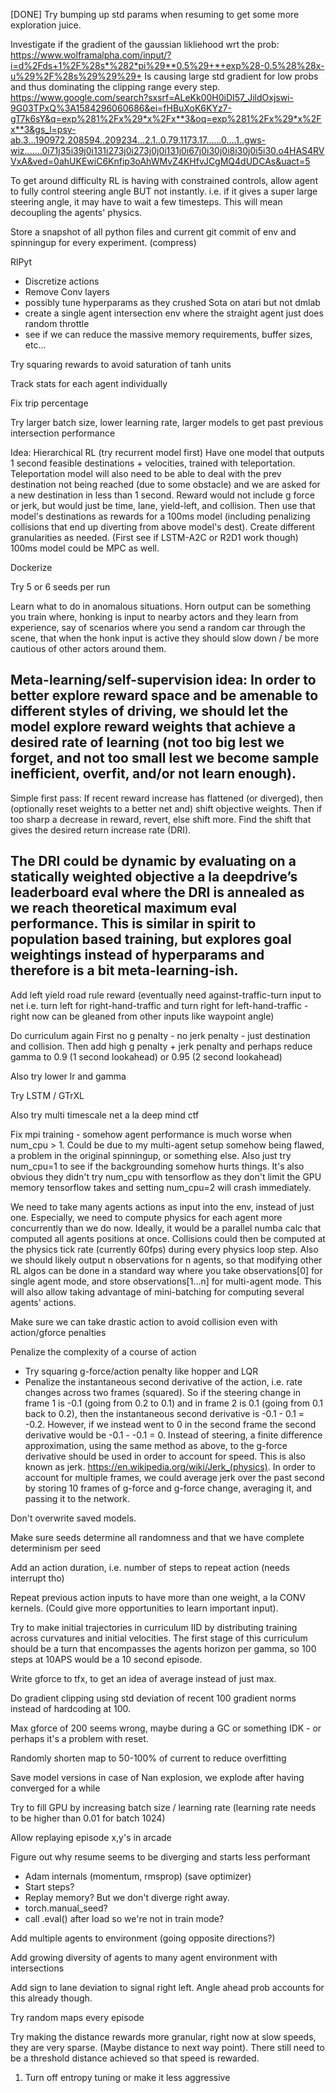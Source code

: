 [DONE] Try bumping up std params when resuming to get some more exploration juice.

Investigate if the gradient of the gaussian likliehood wrt the prob:
https://www.wolframalpha.com/input/?i=d%2Fds+1%2F%28s*%282*pi%29**0.5%29+*+exp%28-0.5%28%28x-u%29%2F%28s%29%29%29+
Is causing large std gradient for low probs and thus dominating the clipping range every step.
https://www.google.com/search?sxsrf=ALeKk00H0iDI57_JildOxjswi-9G03TPxQ%3A1584296060686&ei=fHBuXoK6KYz7-gT7k6sY&q=exp%281%2Fx%29*x%2Fx**3&oq=exp%281%2Fx%29*x%2Fx**3&gs_l=psy-ab.3...190972.208594..209234...2.1..0.79.1173.17......0....1..gws-wiz.......0i71j35i39j0i131i273j0i273j0j0i131j0i67j0i30j0i8i30j0i5i30.o4HAS4RVVxA&ved=0ahUKEwiC6Knfip3oAhWMvZ4KHfvJCgMQ4dUDCAs&uact=5

To get around difficulty RL is having with constrained controls,
allow agent to fully control steering angle BUT not instantly. i.e. if it
gives a super large steering angle, it may have to wait a few timesteps. 
This will mean decoupling the agents' physics.

Store a snapshot of all python files and current git commit of env and spinningup
for every experiment. (compress)

RlPyt
- Discretize actions
- Remove Conv layers
- possibly tune hyperparams as they crushed Sota on atari but not dmlab
- create a single agent intersection env where the straight agent just does random throttle
- see if we can reduce the massive memory requirements, buffer sizes, etc... 

Try squaring rewards to avoid saturation of tanh units

Track stats for each agent individually

Fix trip percentage

Try larger batch size, lower learning rate, larger models to get past previous
intersection performance

Idea: Hierarchical RL (try recurrent model first) 
Have one model that outputs 1 second feasible destinations + velocities, trained with 
teleportation. Teleportation model will also need to be able to deal with
the prev destination not being reached  (due to some obstacle)
and we are asked for a new destination in less than 1 second. Reward would
not include g force or jerk, but would just be time, lane, yield-left, and collision.
Then use that model's destinations as rewards for a 100ms model (including penalizing 
collisions that end up diverting from above model's dest).
Create different granularities as needed. (First see if LSTM-A2C or R2D1 work though)
100ms model could be MPC as well.

Dockerize

Try 5 or 6 seeds per run

Learn what to do in anomalous situations. Horn output can be something you 
train where, honking is input to nearby actors and they learn from experience, 
say of scenarios where you send a random car through the scene, 
that when the honk input is active they should slow down / be more cautious of 
other actors around them.

Meta-learning/self-supervision idea:
In order to better explore reward space and be amenable to different styles
of driving, we should let the model explore reward weights
that achieve a desired rate of learning (not too big lest we
forget, and not too small lest we become sample inefficient, overfit, 
and/or not learn enough).
-------------------------------------------------------------------------------
Simple first pass:
If recent reward increase has flattened (or diverged), then (optionally reset
weights to a better net and) shift objective weights. 
Then if too sharp a decrease in reward, revert, else shift more. 
Find the shift that gives the desired return increase rate (DRI). 

The DRI could be dynamic by evaluating on a statically weighted objective a la 
deepdrive’s leaderboard eval where the DRI
is annealed as we reach theoretical maximum eval performance.
This is similar in spirit to population based training, but explores goal 
weightings instead of hyperparams and therefore is a bit meta-learning-ish.
-------------------------------------------------------------------------------

Add left yield road rule reward (eventually need against-traffic-turn input 
to net i.e. turn left for right-hand-traffic and turn right for 
left-hand-traffic - right now can be gleaned from other inputs like waypoint 
angle)

Do curriculum again
    First no g penalty - no jerk penalty - just destination and collision.
    Then add high g penalty + jerk penalty and perhaps reduce gamma to 0.9 (1 second lookahead) or 0.95 (2 second lookahead) 

Also try lower lr and gamma

Try LSTM / GTrXL



Also try multi timescale net a la deep mind ctf 

Fix mpi training - somehow agent performance is much worse when num_cpu > 1. 
Could be due to my multi-agent setup somehow being flawed, a problem in the
original spinningup, or something else. Also just try num_cpu=1 to see
if the backgrounding somehow hurts things. It's also obvious they didn't
try num_cpu with tensorflow as they don't limit the GPU memory tensorflow takes
and setting num_cpu=2 will crash immediately.

We need to take many agents actions as input into the env, instead of 
just one. Especially, we need to compute physics for each agent more 
concurrently than we do now. Ideally, it would be a parallel numba calc
that computed all agents positions at once. Collisions could then be computed
at the physics tick rate (currently 60fps) during every physics loop step.
Also we should likely output n observations for n agents, so that modifying
other RL algos can be done in a standard way where you take observations[0]
for single agent mode, and store observations[1...n] for multi-agent mode.
This will also allow taking advantage of mini-batching for computing several agents'
actions.

Make sure we can take drastic action to avoid collision even with action/gforce penalties

Penalize the complexity of a course of action
- Try squaring g-force/action penalty like hopper and LQR
- Penalize the instantaneous second derivative of the action, i.e. rate changes across two frames (squared). So if the steering change in frame 1 is -0.1 (going from 0.2 to 0.1) and in frame 2 is 0.1 (going from 0.1 back to 0.2), then the instantaneous second derivative is -0.1 - 0.1 = -0.2. However, if we instead went to 0 in the second frame the second derivative would be -0.1 - -0.1 = 0. Instead of steering, a finite difference approximation, using the same method as above, to the g-force derivative should be used in order to account for speed. This is also known as jerk. https://en.wikipedia.org/wiki/Jerk_(physics). In order to account for multiple frames, we could average jerk over the past second by storing 10 frames of g-force and g-force change, averaging it, and passing it to the network.


Don't overwrite saved models.

Make sure seeds determine all randomness and that we have complete determinism per seed

Add an action duration, i.e. number of steps to repeat action (needs interrupt tho)

Repeat previous action inputs to have more than one weight, a la CONV kernels. (Could give more opportunities to learn important input).


Try to make initial trajectories in curriculum IID by distributing training across curvatures and initial velocities.
The first stage of this curriculum should be a turn that encompasses the agents horizon per gamma, so 100 steps at 10APS would be a 10 second episode.

Write gforce to tfx, to get an idea of average instead of just max.

Do gradient clipping using std deviation of recent 100 gradient norms instead of hardcoding at 100.

Max gforce of 200 seems wrong, maybe
during a GC or something IDK - or perhaps it's a problem with reset.


Randomly shorten map to 50-100% of current to reduce overfitting

Save model versions in case of Nan explosion, we explode after having converged for a while



Try to fill GPU by increasing batch size / learning rate (learning rate needs to be higher than 0.01 for batch 1024)



Allow replaying episode x,y's in arcade

Figure out why resume seems to be diverging and starts less performant
 - Adam internals (momentum, rmsprop) (save optimizer)
 - Start steps?
 - Replay memory? But we don't diverge right away.
 - torch.manual_seed?
 - call .eval() after load so we're not in train mode?

Add multiple agents to environment (going opposite directions?)

Add growing diversity of agents to many agent environment with intersections

Add sign to lane deviation to signal right left. Angle ahead prob accounts for this already though.

Try random maps every episode

Try making the distance rewards more granular, right now at slow speeds, they
are very sparse. (Maybe distance to next way point). There still need to be a 
threshold distance achieved so that speed is rewarded. 

1) Turn off entropy tuning or make it less aggressive
